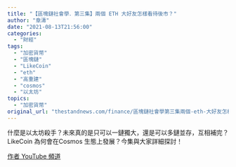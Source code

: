 ```yaml
---
title: "【區塊鏈社會學．第三集】兩個 ETH 大好友怎樣看待後市？"
author: "章濤"
date: "2021-08-13T21:56:00"
categories:
  - "財經"
tags:
  - "加密貨幣"
  - "區塊鏈"
  - "LikeCoin"
  - "eth"
  - "高重建"
  - "cosmos"
  - "以太坊"
topics:
  - "加密貨幣"
original_url: "thestandnews.com/finance/區塊鏈社會學第三集兩個-eth-大好友怎樣看待後市"
---
```

什麼是以太坊殺手？未來真的是只可以一鏈獨大，還是可以多鏈並存，互相補完？LikeCoin 為何會在Cosmos 生態上發展？今集與大家詳細探討！

[作者 YouTube 頻道](http://web.archive.org/web/20211229132309/https://youtu.be/V1S3M9V2t9Y)